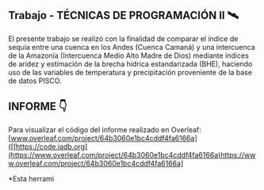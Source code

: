 ## Trabajo - TÉCNICAS DE PROGRAMACIÓN II 🛰️
El presente trabajo se realizó con la finalidad de comparar el índice de sequía entre una cuenca en los Andes (Cuenca Camaná) y una intercuenca de la Amazonía (Intercuenca Medio Alto Madre de Dios) 
mediante índices de aridez y estimación de la brecha hídrica estandarizada (BHE), haciendo uso de las variables de temperatura y precipitación proveniente de la base de datos PISCO.

## INFORME 👇
Para visualizar el código del informe realizado en Overleaf:[www.overleaf.com/project/64b3060e1bc4cddf4fa6166a]([[https://code.iadb.org](https://www.overleaf.com/project/64b3060e1bc4cddf4fa6166a)https://www.overleaf.com/project/64b3060e1bc4cddf4fa6166a] 

*Esta herrami
